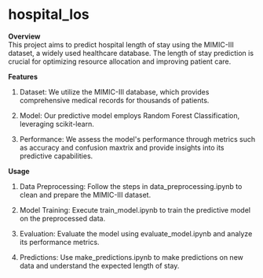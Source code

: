 # hospital_los
<b>Overview</b>
<br>
This project aims to predict hospital length of stay using the MIMIC-III dataset, a widely used healthcare database. The length of stay prediction is crucial for optimizing resource allocation and improving patient care.

<b>Features</b>
<br>
1. Dataset: We utilize the MIMIC-III database, which provides comprehensive medical records for thousands of patients.

2. Model: Our predictive model employs Random Forest Classification, leveraging scikit-learn.

3. Performance: We assess the model's performance through metrics such as accuracy and confusion maxtrix and provide insights into its predictive capabilities.

<b>Usage</b>
<br>
1. Data Preprocessing: Follow the steps in data_preprocessing.ipynb to clean and prepare the MIMIC-III dataset.
   
2. Model Training: Execute train_model.ipynb to train the predictive model on the preprocessed data.
   
3. Evaluation: Evaluate the model using evaluate_model.ipynb and analyze its performance metrics.
   
4. Predictions: Use make_predictions.ipynb to make predictions on new data and understand the expected length of stay.
